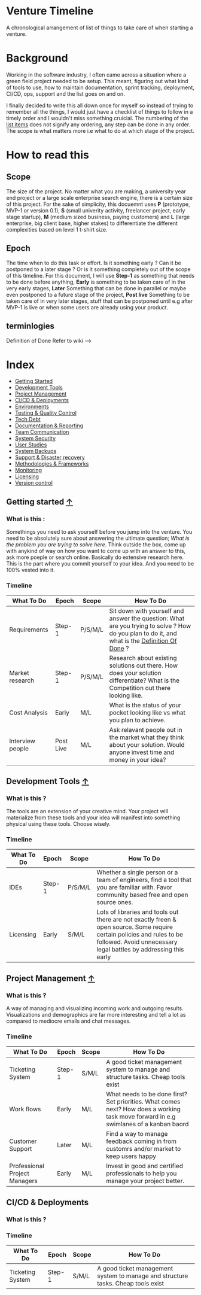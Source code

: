 # Venture Timeline

A chronological arrangement of list of things to take care of when starting a venture.

# Background

Working in the software industry, I often came across a situation where a green field project needed to be setup. This meant, figuring out what kind of tools to use, how to maintain documentation, sprint tracking, deployment, CI/CD, ops, support and the list goes on and on.

I finally decided to write this all down once for myself so instead of trying to remember all the things, I would just have a checklist of things to follow in a timely order and I wouldn't miss something cruicial. The numbering of the [list items](#list-index) does not signify any ordering, any step can be done in any order. The scope is what matters more i.e what to do at which stage of the project.


# How to read this

## Scope
The size of the project. No matter what you are making, a university year end project or a large scale enterprise search engine, there is a certain size of this project. For the sake of simplicity, this docuemnt uses __P__ (prototype, MVP-1 or version 0.1), __S__ (small univerity activity, freelancer project, early stage startup), __M__ (medium sized business, paying customers) and __L__ (large enterprise, big client base, higher stakes) to differentiate the different complexities based on level 1 t-shirt size.

## Epoch

The time when to do this task or effort. Is it something early ? Can it be postponed to a later stage ? Or is it something completely out of the scope of this timeline. For this document, I will use __Step-1__ as something that needs to be done before anything, __Early__ is something to be taken care of in the very early stages, __Later__ Something that can be done in parallel or maybe even postponed to a future stage of the project, __Post live__ Something to be taken care of in very later stages, stuff that can be postponed until e.g after MVP-1 is live or when some users are already using your product.

## terminlogies

Definition of Done
Refer to wiki -->


# <a name="list-index">Index</a>
* [Getting Started](#getting_started)
* [Development Tools](#dev_tools)
* [Project Management](#project_management)
* [CI/CD & Deployments](#ci_cd)
* [Environments](#envs)
* [Testing & Quality Control](#tools)
* [Tech Debt](#)
* [Documentation & Reporting](#tools)
* [Team Communication]()
* [System Security]()
* [User Studies]()
* [System Backups]()
* [Support & Disaster recovery]()
* [Methodologies & Frameworks](#tools)
* [Monitoring](#)
* [Licensing](#)
* [Version control](#)


## Getting started [&#8593;](#list-index)

### What is this :

Somethings you need to ask yourself before you jump into the venture. You need to be absolutely sure about answering the ultimate question; *What is the problem you are trying to solve here*. Think outside the box, come up with anykind of way on how you want to come up with an answer to this, ask more poeple or search online. Basically do extensive research here. This is the part where you commit yourself to your idea. And you need to be 100% vested into it.

### Timeline

| What To Do | Epoch | Scope    | How To Do          |
| ------- | ------|--------------- |--------------|
| Requirements   | Step-1   |      P/S/M/L       |Sit down with yourself and answer the question: What are you trying to solve ? How do you plan to do it, and what is the [Definition Of Done](?) ?|
| Market research   | Step-1  |     P/S/M/L         |Research about existing solutions out there. How does your solution differentiate? What is the Competition out there looking like.|
| Cost Analysis   | Early      |     M/L     |What is the status of your pocket looking like vs what you plan to achieve.|
| Interview people   | Post Live  |   M/L            |Ask relavant people out in the market what they think about your solution. Would anyone invest time and money in your idea?|

## Development Tools [&#8593;](#list-index)

### What is this ?

The tools are an extension of your creative mind. Your project will materialize from these tools and your idea will manifest into something physical using these tools. Choose wisely.

### Timeline

| What To Do | Epoch | Scope    | How To Do          |
| ------- | ------|--------------- |--------------|
| IDEs   | Step-1   |      P/S/M/L       |Whether a single person or a team of engineers, find a tool that you are familiar with. Favor community based free and open source ones.
| Licensing   | Early   |      S/M/L       |Lots of libraries and tools out there are not exactly freen & open source. Some require certain policies and rules to be followed. Avoid unnecessary legal battles by addressing this early|


## Project Management [&#8593;](#list-index)

### What is this ?
A way of managing and visualizing incoming work and outgoing results. Visualizations and demographics are far more interesting and tell a lot as compared to mediocre emails and chat messages.

### Timeline

| What To Do | Epoch | Scope    | How To Do          |
| ------- | ------|--------------- |--------------|
| Ticketing System   | Step-1   |      S/M/L       |A good ticket management system to manage and structure tasks. Cheap tools exist|
| Work flows  | Early   |      M/L       |What needs to be done first? Set priorities. What comes next? How does a working task move forward in e.g swimlanes of a kanban baord|
| Customer Support  | Later   |      M/L       |Find a way to manage feedback coming in from customrs and/or market to keep users happy|
| Professional Project Managers  | Early   |      M/L       |Invest in good and certified professionals to help you manage your project better.|


## CI/CD & Deployments

### What is this ?

### Timeline

| What To Do | Epoch | Scope    | How To Do          |
| ------- | ------|--------------- |--------------|
| Ticketing System   | Step-1   |      S/M/L       |A good ticket management system to manage and structure tasks. Cheap tools exist|
